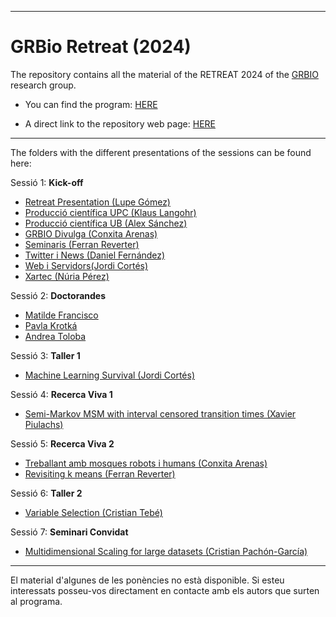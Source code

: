 ---

# GRBio Retreat (2024)

The repository contains all the material of the RETREAT 2024 of the [GRBIO](https://grbio.upc.edu/en) research group.

-   You can find the program: [HERE](Programa%20IX%20GRBIO%20RETREAT%202024.pdf)

-   A direct link to the repository web page: [HERE](https://github.com/GRBio/RETREAT2024)

------------------------------------------------------------------------

The folders with the different presentations of the sessions can be found here:

Sessió 1: **Kick-off**

-   [Retreat Presentation (Lupe Gómez)](01_Kick_off/RETREAT_PRESENTATION_Lupe_Gomez.pdf)
-   [Producció científica UPC (Klaus Langohr)](01_Kick_off/ProdCientif_UPC_Klaus_Langohr.pdf)
-   [Producció científica UB (Alex Sánchez)](01_Kick_off/ProdCientif_UB_Alex_Sanchez.pdf)
-   [GRBIO Divulga (Conxita Arenas)](01_Kick_off/GRBIO_Divulga_Conxita_Arenas.pdf)
-   [Seminaris (Ferran Reverter)](01_Kick_off/Seminaris_Ferran_Reverter.pdf)
-   [Twitter i News (Daniel Fernández)](01_Kick_off/TwittterNews24_Dani_Fernandez.pdf)
-   [Web i Servidors(Jordi Cortés)](01_Kick_off/Web_servidors_Jordi_Cortes.pdf)
-   [Xartec (Núria Pérez)](01_Kick_off/Xartec_NPerez.pdf)

Sessió 2: **Doctorandes**

-   [Matilde Francisco](02_Doctorandes/Statistical_methodologies_gof_MatildeF.pdf)
-   [Pavla Krotká](02_Doctorandes/StatisticalMethodsForPlatformTrialsWithNCC_Pavla_Krotka.pdf)
-   [Andrea Toloba](02_Doctorandes/Interval_censored_covariates_Andrea_toloba.pdf)

Sessió 3: **Taller 1**

-   [Machine Learning Survival (Jordi Cortés)](https://github.com/GRBio/RETREAT2024/tree/main/03_Taller_ML_survival)

Sessió 4: **Recerca Viva 1**

-   [Semi-Markov MSM with interval censored transition times (Xavier Piulachs)](04_Recerca_Viva/Semi-Markov_MSM_with_interval-censored_transition_times_Xavier_Piulachs.pdf)

Sessió 5: **Recerca Viva 2**

-   [Treballant amb mosques robots i humans (Conxita Arenas)](06/Recerca_viva/Treballant%20amb%20mosques_robots_humans_Conxita.pdf)
-   [Revisiting k means (Ferran Reverter)](06/Recerca_viva/revisiting_k_means_Ferran_Reverter.pdf)

Sessió 6: **Taller 2**

-   [Variable Selection (Cristian Tebé)](07_Taller_Variable_Selection/CapsBarrets%20v31.html)

Sessió 7: **Seminari Convidat**

-   [Multidimensional Scaling for large datasets (Cristian Pachón-García)](09_seminari_convidat_MDS/MDS_Cristian_Pachon_Garcia.pdf)

------------------------------------------------------------------------

El material d'algunes de les ponències no està disponible. Si esteu interessats posseu-vos directament en contacte amb els autors que surten al programa.
